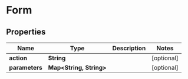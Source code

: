 

# Form


## Properties

| Name | Type | Description | Notes |
|------------ | ------------- | ------------- | -------------|
|**action** | **String** |  |  [optional] |
|**parameters** | **Map&lt;String, String&gt;** |  |  [optional] |



